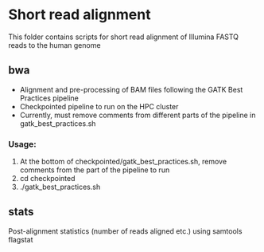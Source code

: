 # Short read alignment
This folder contains scripts for short read alignment of Illumina FASTQ reads to the human genome

## bwa
* Alignment and pre-processing of BAM files following the GATK Best Practices pipeline
* Checkpointed pipeline to run on the HPC cluster
* Currently, must remove comments from different parts of the pipeline in gatk_best_practices.sh

### Usage:
1. At the bottom of checkpointed/gatk_best_practices.sh, remove comments from the part of the pipeline to run
2. cd checkpointed
3. ./gatk_best_practices.sh  

## stats
Post-alignment statistics (number of reads aligned etc.) using samtools flagstat 

